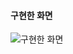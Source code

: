 #### 구현한 화면

![구현한 화면](https://user-images.githubusercontent.com/74299317/164910824-3782fda1-0b5b-43ff-a0e1-8342f6c65c91.png)
